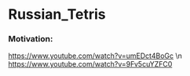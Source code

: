 # Russian_Tetris
### Motivation:
https://www.youtube.com/watch?v=umEDct4BoGc \n
https://www.youtube.com/watch?v=9Fv5cuYZFC0
